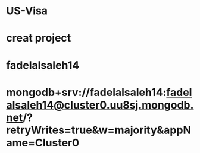 # US-Visa
# creat project 

# fadelalsaleh14
# mongodb+srv://fadelalsaleh14:fadelalsaleh14@cluster0.uu8sj.mongodb.net/?retryWrites=true&w=majority&appName=Cluster0